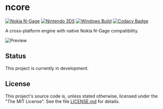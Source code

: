 # ncore

[![Nokia N-Gage](https://github.com/mupfdev/ncore/actions/workflows/nokia-ngage.yml/badge.svg)](https://github.com/mupfdev/ncore/actions/workflows/nokia-ngage.yml)
[![Nintendo 3DS](https://github.com/mupfdev/ncore/actions/workflows/n3ds.yml/badge.svg)](https://github.com/mupfdev/ncore/actions/workflows/n3ds.yml)
[![Windows Build](https://github.com/mupfdev/ncore/actions/workflows/windows.yml/badge.svg)](https://github.com/mupfdev/ncore/actions/workflows/windows.yml)
[![Codacy Badge](https://app.codacy.com/project/badge/Grade/f7951adf3c234609874929575b6bfd23)](https://app.codacy.com/gh/mupfdev/ncore/dashboard?utm_source=gh&utm_medium=referral&utm_content=&utm_campaign=Badge_grade)

A cross-platform engine with native Nokia N-Gage compatibility.

![Preview](https://github.com/mupfdev/ncore/blob/main/media/ncore-preview.gif)

## Status

This project is currently in development.

## License

This project's source code is, unless stated otherwise, licensed under
the "The MIT License".  See the file [LICENSE.md](LICENSE.md) for
details.

